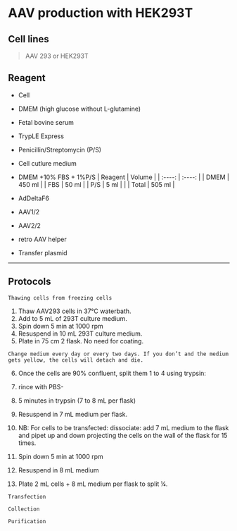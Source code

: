 # AAV production with HEK293T

## Cell lines

> AAV 293 or HEK293T

## Reagent

- Cell
- DMEM (high glucose without L-glutamine)
- Fetal bovine serum
- TrypLE Express
- Penicillin/Streptomycin (P/S)
- Cell cutlure medium

- DMEM +10% FBS + 1%P/S
| Reagent | Volume |
| :----:  | :----: |
| DMEM    | 450 ml |
| FBS     |  50 ml |
| P/S     |   5 ml |
|
| Total   | 505 ml |

- AdDeltaF6
- AAV1/2
- AAV2/2
- retro AAV helper
- Transfer plasmid

---

## Protocols
``Thawing cells from freezing cells``

1. Thaw AAV293 cells in 37°C waterbath.
2. Add to 5 mL of 293T culture medium.
3. Spin down 5 min at 1000 rpm
4. Resuspend in 10 mL 293T culture medium.
5. Plate in 75 cm 2 flask. No need for coating.
```{important}
Change medium every day or every two days. If you don’t and the medium gets yellow, the cells will detach and die.
```
6. Once the cells are 90% confluent, split them 1 to 4 using trypsin:
7. rince with PBS-
8. 5 minutes in trypsin (7 to 8 mL per flask)
9. Resuspend in 7 mL medium per flask.
10. NB: For cells to be transfected: dissociate: add 7 mL medium to the flask and pipet up and down
projecting the cells on the wall of the flask for 15 times.

11. Spin down 5 min at 1000 rpm
12. Resuspend in 8 mL medium
13. Plate 2 mL cells + 8 mL medium per flask to split ¼.

``Transfection``


``Collection``

``Purification``
